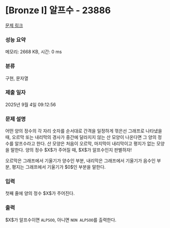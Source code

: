 # [Bronze I] 알프수 - 23886 

[문제 링크](https://www.acmicpc.net/problem/23886) 

### 성능 요약

메모리: 2668 KB, 시간: 0 ms

### 분류

구현, 문자열

### 제출 일자

2025년 9월 4일 09:12:56

### 문제 설명

<p>어떤 양의 정수의 각 자리 숫자를 순서대로 간격을 일정하게 꺾은선 그래프로 나타냈을 때, 오르막 또는 내리막의 경사가 중간에 달라지지 않는 산 모양이 나온다면 그 양의 정수를 알프수라고 한다. 산 모양은 처음이 오르막, 마지막이 내리막이고 평지가 없는 모양을 말한다. 양의 정수 $X$가 주어질 때, $X$가 알프수인지 판별하자!</p>

<p>오르막은 그래프에서 기울기가 양수인 부분, 내리막은 그래프에서 기울기가 음수인 부분, 평지는 그래프에서 기울기가 $0$인 부분을 말한다.</p>

### 입력 

 <p>첫째 줄에 양의 정수 $X$가 주어진다.</p>

### 출력 

 <p>$X$가 알프수이면 <code>ALPSOO</code>, 아니면 <code>NON ALPSOO</code>를 출력한다.</p>

